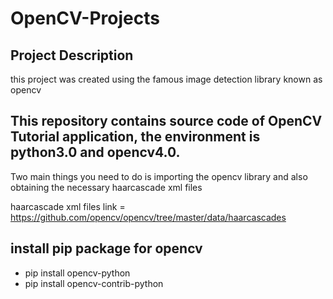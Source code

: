 # OpenCV-Projects


## Project Description
this project was created using the famous image detection library known as opencv 

## This repository contains source code of OpenCV Tutorial application, the environment is python3.0 and opencv4.0.

Two main things you need to do is importing the opencv library and also obtaining the necessary haarcascade xml files

haarcascade xml files link = https://github.com/opencv/opencv/tree/master/data/haarcascades

## install pip package for opencv
* pip install opencv-python
* pip install opencv-contrib-python
